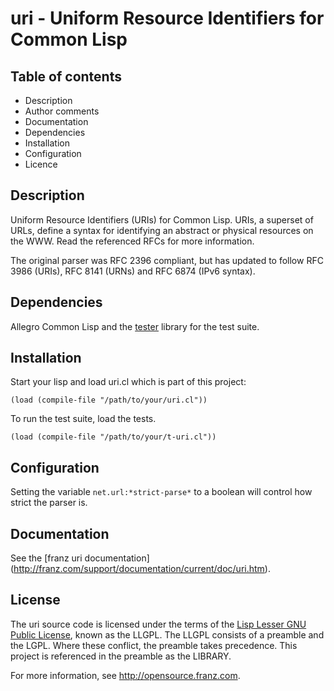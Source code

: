 uri - Uniform Resource Identifiers for Common Lisp
==================================================

Table of contents
-----------------

 * Description
 * Author comments
 * Documentation
 * Dependencies
 * Installation
 * Configuration
 * Licence

Description
-----------

Uniform Resource Identifiers (URIs) for Common Lisp. URIs, a superset
of URLs, define a syntax for identifying an abstract or physical
resources on the WWW.  Read the referenced RFCs for more information.

The original parser was RFC 2396 compliant, but has updated to
follow RFC 3986 (URIs), RFC 8141 (URNs) and RFC 6874 (IPv6 syntax).

Dependencies
------------

Allegro Common Lisp and the
[tester](http://github.com/franzinc/tester/tree/master) library for
the test suite.

Installation
------------

Start your lisp and load uri.cl which is part of this project:

    (load (compile-file "/path/to/your/uri.cl"))

To run the test suite, load the tests.

    (load (compile-file "/path/to/your/t-uri.cl"))

Configuration
-------------

Setting the variable `net.url:*strict-parse*` to a boolean will
control how strict the parser is.

Documentation
-------------

See the [franz uri documentation]
(http://franz.com/support/documentation/current/doc/uri.htm).

License
-------

The uri source code is licensed under the terms of the 
[Lisp Lesser GNU Public License](http://opensource.franz.com/preamble.html), 
known as the LLGPL. The LLGPL consists of a preamble and the LGPL. Where these 
conflict, the preamble takes precedence.  This project is referenced in the 
preamble as the LIBRARY.

For more information, see <http://opensource.franz.com>.
